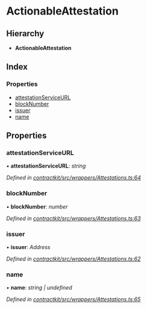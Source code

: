 # ActionableAttestation

## Hierarchy

* **ActionableAttestation**

## Index

### Properties

* [attestationServiceURL](_wrappers_attestations_.actionableattestation.md#attestationserviceurl)
* [blockNumber](_wrappers_attestations_.actionableattestation.md#blocknumber)
* [issuer](_wrappers_attestations_.actionableattestation.md#issuer)
* [name](_wrappers_attestations_.actionableattestation.md#name)

## Properties

### attestationServiceURL

• **attestationServiceURL**: _string_

_Defined in_ [_contractkit/src/wrappers/Attestations.ts:64_](https://github.com/celo-org/celo-monorepo/blob/master/packages/sdk/contractkit/src/wrappers/Attestations.ts#L64)

### blockNumber

• **blockNumber**: _number_

_Defined in_ [_contractkit/src/wrappers/Attestations.ts:63_](https://github.com/celo-org/celo-monorepo/blob/master/packages/sdk/contractkit/src/wrappers/Attestations.ts#L63)

### issuer

• **issuer**: _Address_

_Defined in_ [_contractkit/src/wrappers/Attestations.ts:62_](https://github.com/celo-org/celo-monorepo/blob/master/packages/sdk/contractkit/src/wrappers/Attestations.ts#L62)

### name

• **name**: _string \| undefined_

_Defined in_ [_contractkit/src/wrappers/Attestations.ts:65_](https://github.com/celo-org/celo-monorepo/blob/master/packages/sdk/contractkit/src/wrappers/Attestations.ts#L65)

